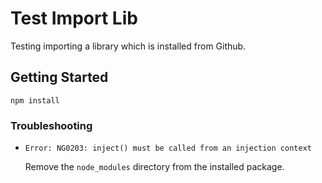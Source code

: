 # Test Import Lib

Testing importing a library which is installed from Github.

## Getting Started

```
npm install
```

### Troubleshooting

- ```Error: NG0203: inject() must be called from an injection context```

  Remove the `node_modules` directory from the installed package.
